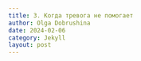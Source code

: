 ```yaml
---
title: 3. Когда тревога не помогает
author: Olga Dobrushina
date: 2024-02-06
category: Jekyll
layout: post
---
```


